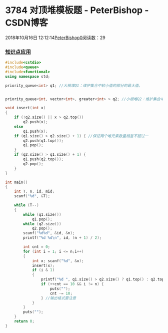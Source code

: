 # 3784 对顶堆模板题 - PeterBishop - CSDN博客





2018年10月16日 12:12:14[PeterBishop0](https://me.csdn.net/qq_40061421)阅读数：29








### [知识点应用](https://blog.csdn.net/qq_40061421/article/details/83074578)

```cpp
#include<cstdio>
#include<queue>
#include<functional>
using namespace std;

priority_queue<int> q1; //大根堆Q1：维护集合中较小值的部分的最大值。


priority_queue<int, vector<int>, greater<int> > q2; //小根堆Q2：维护集合中较大值的部分的最小值。

void insert(int x)
{
	if (!q2.size() || x > q2.top()) 
		q2.push(x);
	else 
		q1.push(x);
	if (q1.size() > q2.size() + 1) { //保证两个堆元素数量相差不超过一
		q2.push(q1.top()); 
		q1.pop(); 
	}
	if (q2.size() > q1.size() + 1) { 
		q1.push(q2.top()); 
		q2.pop(); 
	}
}

int main()
{
	int T, n, id, mid;
	scanf("%d", &T);

	while (T--)
	{
		while (q1.size()) 
			q1.pop();
		while (q2.size()) 
			q2.pop();
		scanf("%d%d", &id, &n);
		printf("%d %d\n", id, (n + 1) / 2);

		int cnt = 0;
		for (int i = 1; i <= n;i++)
		{
			int x; scanf("%d", &x);
			insert(x);
			if (i & 1)
			{
				printf("%d ", q1.size() > q2.size() ? q1.top() : q2.top());//奇数的时候多出来的就是中位数
				if (++cnt == 10 && i != n) { 
					puts(""); 
					cnt -= 10; 
				} //输出格式要注意 
			}
		}
		puts("");
	}
	return 0;
}
```





